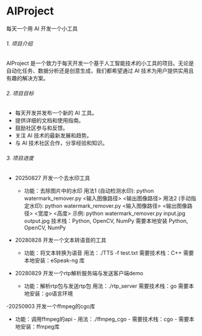 # AIProject
每天一个用 AI 开发一个小工具
###### 1. 项目介绍
AIProject 是一个致力于每天开发一个基于人工智能技术的小工具的项目。无论是自动化任务、数据分析还是创意生成，我们都希望通过 AI 技术为用户提供实用且有趣的解决方案。
###### 2. 项目目标
- 每天开发并发布一个新的 AI 工具。
- 提供详细的文档和使用指南。
- 鼓励社区参与和反馈。
- 关注 AI 技术的最新发展和趋势。
- 与 AI 技术社区合作，分享经验和知识。
###### 3. 项目进度
- 20250827 开发一个去水印工具
  - 功能：去除图片中的水印
    用法1 (自动检测水印): python watermark_remover.py <输入图像路径> <输出图像路径>
    用法2 (手动指定水印): python watermark_remover.py <输入图像路径> <输出图像路径> <x> <y> <宽度> <高度>
    示例: python watermark_remover.py input.jpg output.jpg
    技术栈：Python, OpenCV, NumPy
    需要本地安装 Python, OpenCV, NumPy

- 20280828 开发一个文本转语音的工具
  - 功能：将文本转换为语音
    用法：./TTS -f test.txt
    需要技术栈：C++
    需要本地安装：eSpeak-ng 库

- 20280829 开发一个rtp解析服务端与发送客户端demo
  - 功能：解析rtp包与发送rtp包
    用法：./rtp_server
    需要技术栈：go
    需要本地安装：go语言环境

 -20250903 开发一个ffmpeg的cgo库
   - 功能：调用ffmpeg的api
    - 用法：./ffmpeg_cgo
    - 需要技术栈：cgo
    - 需要本地安装：ffmpeg库